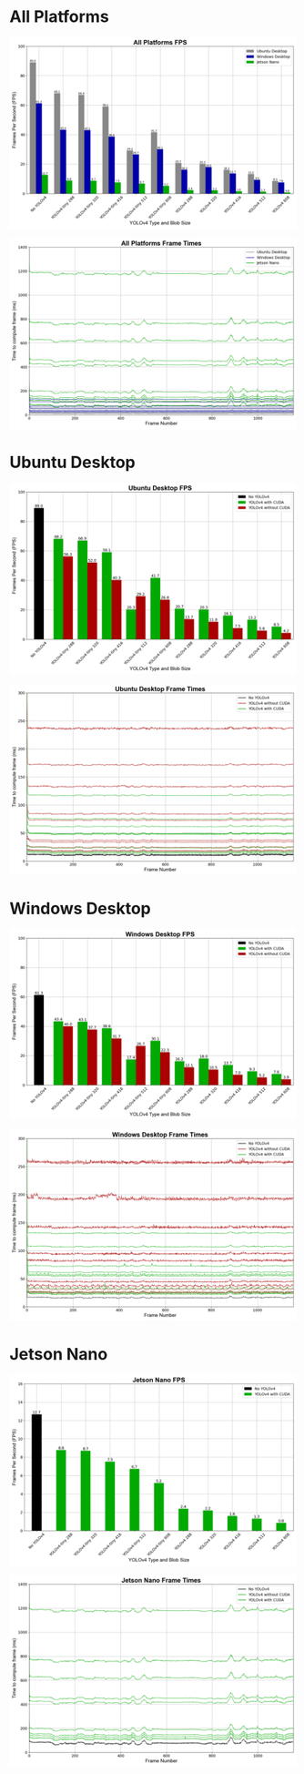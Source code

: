 # All Platforms
<p align="center"> <img src="graphs/fps_all.png"> </p>
<p align="center"> <img src="graphs/frame_times_all.png"> </p>

# Ubuntu Desktop
<p align="center"> <img src="graphs/fps_ubuntu_desktop.png"> </p>
<p align="center"> <img src="graphs/frame_times_ubuntu_desktop.png"> </p>

# Windows Desktop
<p align="center"> <img src="graphs/fps_windows_desktop.png"> </p>
<p align="center"> <img src="graphs/frame_times_windows_desktop.png"> </p>

# Jetson Nano
<p align="center"> <img src="graphs/fps_jetson_nano.png"> </p>
<p align="center"> <img src="graphs/frame_times_jetson_nano.png"> </p>
